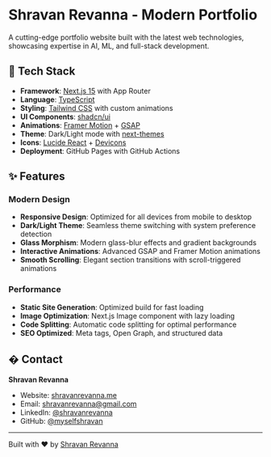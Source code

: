 # Shravan Revanna - Modern Portfolio

A cutting-edge portfolio website built with the latest web technologies, showcasing expertise in AI, ML, and full-stack development.

## 🚀 Tech Stack

- **Framework**: [Next.js 15](https://nextjs.org/) with App Router
- **Language**: [TypeScript](https://www.typescriptlang.org/)
- **Styling**: [Tailwind CSS](https://tailwindcss.com/) with custom animations
- **UI Components**: [shadcn/ui](https://ui.shadcn.com/)
- **Animations**: [Framer Motion](https://www.framer.com/motion/) + [GSAP](https://greensock.com/gsap/)
- **Theme**: Dark/Light mode with [next-themes](https://github.com/pacocoursey/next-themes)
- **Icons**: [Lucide React](https://lucide.dev/) + [Devicons](https://devicons.github.io/devicon/)
- **Deployment**: GitHub Pages with GitHub Actions

## ✨ Features

### Modern Design

- **Responsive Design**: Optimized for all devices from mobile to desktop
- **Dark/Light Theme**: Seamless theme switching with system preference detection
- **Glass Morphism**: Modern glass-blur effects and gradient backgrounds
- **Interactive Animations**: Advanced GSAP and Framer Motion animations
- **Smooth Scrolling**: Elegant section transitions with scroll-triggered animations

### Performance

- **Static Site Generation**: Optimized build for fast loading
- **Image Optimization**: Next.js Image component with lazy loading
- **Code Splitting**: Automatic code splitting for optimal performance
- **SEO Optimized**: Meta tags, Open Graph, and structured data


## � Contact

**Shravan Revanna**

- Website: [shravanrevanna.me](https://shravanrevanna.me)
- Email: [shravanrevanna@gmail.com](mailto:shravanrevanna@gmail.com)
- LinkedIn: [@shravanrevanna](https://linkedin.com/in/shravanrevanna)
- GitHub: [@myselfshravan](https://github.com/myselfshravan)

---

Built with ❤️ by [Shravan Revanna](https://shravanrevanna.me)
